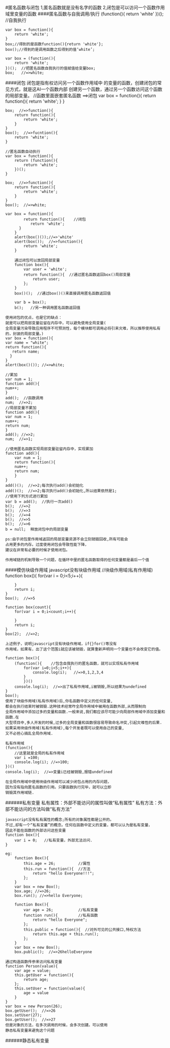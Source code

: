 #匿名函数与闭包
    1,匿名函数就是没有名字的函数
    2,闭包是可以访问一个函数作用域里变量的函数
####匿名函数与自我调用/执行
    (function(){
      return 'white'
    })();	//自我执行


    var box = function(){
    	return 'white';
    }
    box;//得到的是函数function(){return 'white'};
    box();//得到的是调用函数之后得到的值‘white’;

    var box = (function(){
    	return 'white';
  	})();  //把匿名函数自我执行的值赋值给变量box;
  	box;   //=>white;

####闭包
    闭包是指有权访问另一个函数作用域中
    的变量的函数，创建闭包的常见方式，就是这AI一个函数内部
    创建另一个函数，通过另一个函数访问这个函数的局部变量。
    //函数里面嵌套匿名函数   ==>闭包
    var box = function(){
    	return function(){
    		return 'white';
    	}
    }

    box;  //=>function(){
    	return function(){
    		return 'white';
    	}
    }
    box();  //=>fucntion(){
    	return 'white';
    }

    //匿名函数自动执行
    var box = function(){
    	return (function(){
    		return 'white';
    	})();
    }

    box;  //=>function(){
    	return function(){
    		return 'white';
    	}
    }
    box();  //=>white;

    var box = function(){
			return function(){    //闭包
			   return 'white';
		  }
		}
		alert(box()());//=>'white'
		alert(box());  //=>function(){
			return 'white';
		}

		通过闭包可以放回局部变量
		function box(){
			var user = 'white';
			return function(){  //通过匿名函数返回box()局部变量
				return user;
			};
		}
		box()();  //通过box()()来直接调用匿名函数返回值

		var b = box();
		b();   //另一种调用匿名函数返回值
    
    使用闭包的优点，也是它的缺点：
    就是可以把局部变量驻留在内存中，可以避免使用全局变量(
    全局变量污染导致应用程序不可预测性，每个模块都可调用必将引来灾难，所以推荐使用私有的，封装的局部变量。)
    var box = function(){
    var name = "white";
    return function(){
       return name;
      }
    }
    alert(box()()); //=>white;

    //累加
    var num = 1;
    function add(){
    num++;
    }
    add();  //函数调用
    num;  //=>2;
    //局部变量不累加
    function add(){
    var num = 1;
    num++;
    return num;
    }
    add(); //=>2;
    num;  //=>1;

    //使用匿名函数实现局部变量驻留内存中，实现累加
    function add(){
    	var num = 1;
    	return function(){
      	num++;
      	return num;
    	}
    }
    add()();  //=>2;每次执行add()会初始化
    add()();  //=>2;每次执行add()会初始化,所以结果依然是1;
    //使用下列方式进行累加
    var b = add();  //执行一次add()
    b();  //=>2
    b();  //=>3
    b();  //=>4
    b();  //=>5
    b();  //=>6
    b = null;  释放闭包中的局部变量

    ps:由于闭包里作用域返回的局部变量资源不会立刻销毁回收,所有可能会
    占用更多的内存。过度使用闭包会导致性能下降，
    建议在非常有必要的时候才使用闭包。

    作用域链的机制导致一个问题，在循环中里的匿名函数取得的任何变量都是最后一个值

####模仿块级作用域
    javascript没有块级作用域
    //块级作用域(私有作用域)
    function box(){
        for(var i = 0;i<5;i++){

        }
        return i;
    }
    box();  //=>5

    function box(count){
        for(var i = 0;i<count;i++){

        }
        return i;
    }
    box(2);  //=>2;

    上述例子，说明javascript没有块级作用域，if{}for()等没有
    作用域，如果有，出了这个范围i就应该被销毁，就算重新声明同一个变量也不会改变它的值。

    function box(){
        (function(){    //包含自我执行的匿名函数，就可以实现私有作用域
            for(var i=0;i<5;i++){
                console.log(i);   //=>0,1,2,3,4
            }
            })()
        console.log(i);  //=>出了私有作用域,i被销毁,所以结果为undefined
    }
    box();
    使用了块级作用域(私有作用域)后,你名函数中定义的任何变量,
    都会在执行结束时被销毁.这种技术经常咋全局作用域中被用在函数外部,从而限制向
    全局作用域中添加过多的变量和函数.一般来说,我们都应该尽可能少向局部作用域中添加变量和函数.在
    大型项目中,多人开发的时候,过多的全局变量和函数很容易导致命名冲突,引起灾难性的后果.
    如果采用块级作用域(私有作用域),每个开发者既可以使用自己的变量,
    又不必担心搞乱全局作用域.

    私有作用域
    (function(){
        //这里就是全局的私有作用域
        var i =100;
        console.log(i); //=>100;     
    })()
    console.log(i);  //=>变量i已经被销毁,报错undefined
    
    在全局作用域中使用块级作用域可以减少闭包占用的内存问题，
    因为没有指向匿名函数的引用。只要函数执行完毕，就可以立即
    销毁其作用域链.
######私有变量
    私有属性：外部不能访问的属性叫做“私有属性”
    私有方法：外部不能访问的方法叫做“私有方法”

    javascript没有私有属性的概念;所有的对象属性都是公开的。
    不过,却有一个“私有变量”的概念。任何在函数中定义的变量，都可以认为是私有变量，
    因此不能在函数的外部访问这些变量
    function box(){
        var i = 0;   //私有变量，外部无法访问.
    }

    eg:
        function Box(){
            this.age = 26;          //属性
            this.run = function(){  //方法
                return "hello Everyone!!!";
            };
        }
        var box = new Box();
        box.age; //=>26;
        box.run(); //=>hello Everyone;

        function Box(){
            var age = 26;           //私有变量
            function run(){         //私有函数
                return "hello Everyone";
            };
            this.public = function(){  //对外可见的公共接口,特权方法
                return this.age + this.run();
            };
        }
        var box = new Box();
        box.public();  //=>26helloEveryone

    通过构造函数传参来访问私有变量
    function Person(value){
        var age = value;
        this.getUser = function(){
            return age;
        };
        this.setUser = function(value){
            age = value
        }
    }
    var box = new Person(26);
    box.getUser();  //=>26
    box.setUser(27);
    box.getUser();  //=>27
    但是对象的方法，在多次调用的时候，会多次创建。可以使用
    静态私有变量来避免这个问题
######静态私有变量
<!-- 42.[JavaScript]第16章 匿名函数和闭包[下]视频看到22分钟 -->




